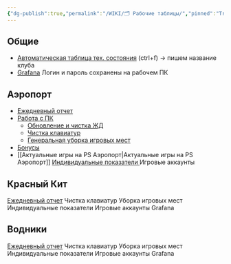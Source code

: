 ```yaml
---
{"dg-publish":true,"permalink":"/WIKI/🗂️ Рабочие таблицы/","pinned":"True"}
---
```


## Общие
- [Автоматическая таблица тех. состояния](https://docs.google.com/spreadsheets/d/1StF6ZvoXltQ4feF64ZpRRpEo7RGWRwR_n_IXNiC0LPI/edit?gid=355896637#gid=355896637) (ctrl+f) -> пишем название клуба
- [Grafana](http://monitor.colizeumarena.ru:3000/login) Логин и пароль сохранены на рабочем ПК
## Аэропорт
- [Ежедневный отчет](https://docs.google.com/spreadsheets/d/1d1Yrswvjz9XZaicDF7Wb5hF4CZ0zViRS/edit?gid=137669561#gid=137669561)
- [Работа с ПК](https://docs.google.com/spreadsheets/d/1XiFVcC-7lcAApnLc-jUx74Fp4SNHWIIgIrnexGzMj8g/edit?gid=709296972#gid=709296972) 
	- [Обновление и чистка ЖД](https://docs.google.com/spreadsheets/d/1XiFVcC-7lcAApnLc-jUx74Fp4SNHWIIgIrnexGzMj8g/edit?gid=0#gid=0)
	- [Чистка клавиатур](https://docs.google.com/spreadsheets/d/1XiFVcC-7lcAApnLc-jUx74Fp4SNHWIIgIrnexGzMj8g/edit?gid=231120335#gid=231120335)
	- [Генеральная уборка игровых мест](https://docs.google.com/spreadsheets/d/1XiFVcC-7lcAApnLc-jUx74Fp4SNHWIIgIrnexGzMj8g/edit?gid=1309795586#gid=1309795586)
- [Бонусы](https://docs.google.com/spreadsheets/d/14wu2Yjqbb70pyL74_r8KwUfDZ0FWS5L8E8Gtoo5J3Sg/edit?pli=1&gid=1459770033#gid=1459770033)
- [[Актуальные игры на PS Аэропорт\|Актуальные игры на PS Аэропорт]]
[Индивидуальные показатели ](https://docs.google.com/spreadsheets/d/14FCIqBD7qTqr21XCCX4rd77dgZHLRsnBIMW-u438IMI/edit?gid=1413860613#gid=1413860613)
Игровые аккаунты

## Красный Кит
[Ежедневный отчет](https://docs.google.com/spreadsheets/d/1UZ7DZjnoqPZeTFf2HAemNYcV5qTbaEZp8B7_5R5ZLjc/edit?gid=865010816#gid=865010816)
Чистка клавиатур
Уборка игровых мест
Индивидуальные показатели 
Игровые аккаунты
Grafana
## Водники
[Ежедневный отчет](https://docs.google.com/spreadsheets/d/10d9FZT_pKT17wfxNhQRhbcDp16NCGe4-If11dSdMGrI/edit?gid=1786654884#gid=1786654884)
Чистка клавиатур
Уборка игровых мест
Индивидуальные показатели 
Игровые аккаунты
Grafana

